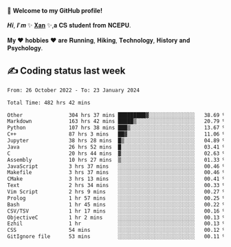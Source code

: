 🎉 **Welcome to my GitHub profile!**</br></br>
𝑯𝒊, 𝑰'𝒎 ✨ [𝐗𝐚𝐧](https://xancoding.cn/) ✨,𝐚 𝐂𝐒 𝐬𝐭𝐮𝐝𝐞𝐧𝐭 𝐟𝐫𝐨𝐦 𝐍𝐂𝐄𝐏𝐔.</br></br>
𝐌𝐲 ❤ 𝐡𝐨𝐛𝐛𝐢𝐞𝐬 ❤ 𝐚𝐫𝐞 𝐑𝐮𝐧𝐧𝐢𝐧𝐠, 𝐇𝐢𝐤𝐢𝐧𝐠, 𝐓𝐞𝐜𝐡𝐧𝐨𝐥𝐨𝐠𝐲, 𝐇𝐢𝐬𝐭𝐨𝐫𝐲 𝐚𝐧𝐝 𝐏𝐬𝐲𝐜𝐡𝐨𝐥𝐨𝐠𝐲.

## ✍️ Coding status last week
<!--START_SECTION:waka-->

```txt
From: 26 October 2022 - To: 23 January 2024

Total Time: 482 hrs 42 mins

Other               304 hrs 37 mins █████████▓░░░░░░░░░░░░░░░   38.69 %
Markdown            163 hrs 42 mins █████▒░░░░░░░░░░░░░░░░░░░   20.79 %
Python              107 hrs 38 mins ███▒░░░░░░░░░░░░░░░░░░░░░   13.67 %
C++                 87 hrs 3 mins   ██▓░░░░░░░░░░░░░░░░░░░░░░   11.06 %
Jupyter             38 hrs 28 mins  █▒░░░░░░░░░░░░░░░░░░░░░░░   04.89 %
Java                26 hrs 52 mins  █░░░░░░░░░░░░░░░░░░░░░░░░   03.41 %
C                   20 hrs 44 mins  ▓░░░░░░░░░░░░░░░░░░░░░░░░   02.63 %
Assembly            10 hrs 27 mins  ▒░░░░░░░░░░░░░░░░░░░░░░░░   01.33 %
JavaScript          3 hrs 37 mins   ░░░░░░░░░░░░░░░░░░░░░░░░░   00.46 %
Makefile            3 hrs 37 mins   ░░░░░░░░░░░░░░░░░░░░░░░░░   00.46 %
CMake               3 hrs 13 mins   ░░░░░░░░░░░░░░░░░░░░░░░░░   00.41 %
Text                2 hrs 34 mins   ░░░░░░░░░░░░░░░░░░░░░░░░░   00.33 %
Vim Script          2 hrs 9 mins    ░░░░░░░░░░░░░░░░░░░░░░░░░   00.27 %
Prolog              1 hr 57 mins    ░░░░░░░░░░░░░░░░░░░░░░░░░   00.25 %
Bash                1 hr 45 mins    ░░░░░░░░░░░░░░░░░░░░░░░░░   00.22 %
CSV/TSV             1 hr 17 mins    ░░░░░░░░░░░░░░░░░░░░░░░░░   00.16 %
ObjectiveC          1 hr 2 mins     ░░░░░░░░░░░░░░░░░░░░░░░░░   00.13 %
Ezhil               1 hr            ░░░░░░░░░░░░░░░░░░░░░░░░░   00.13 %
CSS                 54 mins         ░░░░░░░░░░░░░░░░░░░░░░░░░   00.12 %
GitIgnore file      53 mins         ░░░░░░░░░░░░░░░░░░░░░░░░░   00.11 %
```

<!--END_SECTION:waka-->


<!-- ## 📈 My GitHub Stats
<p align="center">
    <img height="137px" src="https://github-readme-stats.vercel.app/api?username=Xancoding&hide_title=true&hide_border=true&show_icons=trueline_height=21&text_color=000&icon_color=000&bg_color=0,ea6161,ffc64d,fffc4d,52fa5a&theme=graywhite" /> 
    <img src="https://github-readme-stats.vercel.app/api/top-langs/?username=Xancoding&hide_title=true&hide_border=true&layout=compact&langs_count=6&text_color=000&icon_color=fff&bg_color=0,52fa5a,4dfcff,c64dff&theme=graywhite" /> 
</p> -->

<!-- ## 🔥 My GitHub activities of last 31 days.
<div align="center"> <img src="https://activity-graph.herokuapp.com/graph?username=XanCoding&theme=xcode" /> </div> -->

<!-- <p align="center"> 
  Visitor count<br/>
  <img src="https://profile-counter.glitch.me/xancoding/count.svg" />
</p> -->

